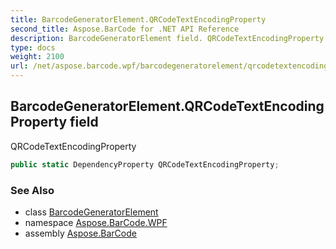 ```yaml
---
title: BarcodeGeneratorElement.QRCodeTextEncodingProperty
second_title: Aspose.BarCode for .NET API Reference
description: BarcodeGeneratorElement field. QRCodeTextEncodingProperty
type: docs
weight: 2100
url: /net/aspose.barcode.wpf/barcodegeneratorelement/qrcodetextencodingproperty/
---
```

## BarcodeGeneratorElement.QRCodeTextEncodingProperty field

QRCodeTextEncodingProperty

```csharp
public static DependencyProperty QRCodeTextEncodingProperty;
```

### See Also

* class [BarcodeGeneratorElement](../)
* namespace [Aspose.BarCode.WPF](../../barcodegeneratorelement/)
* assembly [Aspose.BarCode](../../../)


